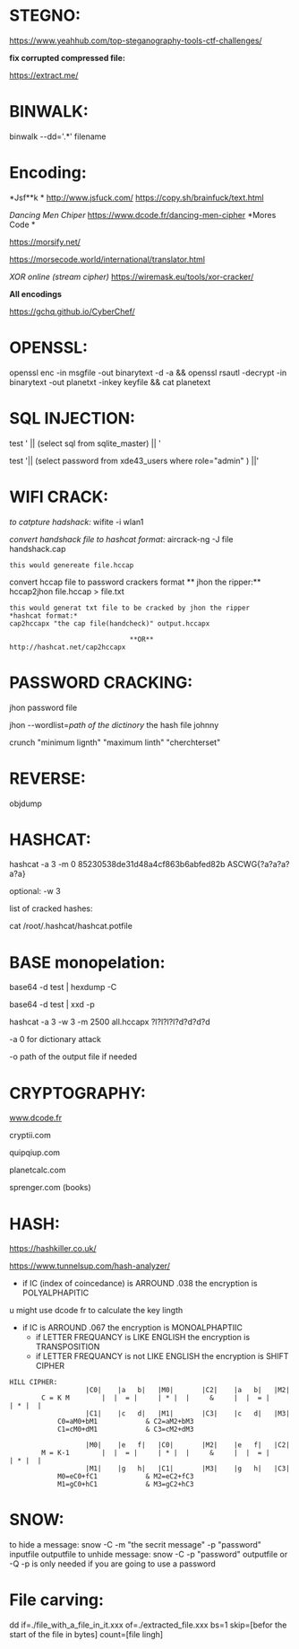 # STEGNO:

https://www.yeahhub.com/top-steganography-tools-ctf-challenges/

**fix corrupted compressed file:**

https://extract.me/

# BINWALK:
binwalk --dd='.*' filename


# Encoding:
*Jsf**k *
http://www.jsfuck.com/ 
https://copy.sh/brainfuck/text.html 

*Dancing Men Chiper* 
https://www.dcode.fr/dancing-men-cipher 
*Mores Code *

https://morsify.net/

https://morsecode.world/international/translator.html 


*XOR online (stream cipher)*
https://wiremask.eu/tools/xor-cracker/

**All encodings**

https://gchq.github.io/CyberChef/


# OPENSSL:

openssl enc -in msgfile -out binarytext -d -a && openssl rsautl -decrypt -in binarytext -out planetxt -inkey keyfile && cat planetext

# SQL INJECTION:


test ' || (select sql from sqlite_master) || '

test '|| (select password from xde43_users where role="admin" ) ||'

# WIFI CRACK:
*to catpture hadshack:*
	wifite -i wlan1
	
*convert handshack file to hashcat format:*
	aircrack-ng -J file handshack.cap
	
	this would genereate file.hccap

convert hccap file to password crackers format
**	jhon the ripper:**	
	hccap2jhon file.hccap > file.txt
	
	this would generat txt file to be cracked by jhon the ripper
	*hashcat format:*
	cap2hccapx "the cap file(handcheck)" output.hccapx
	
	                              **OR**
	http://hashcat.net/cap2hccapx
	
# PASSWORD CRACKING:
jhon password file

jhon --wordlist=*path of the dictinory* the hash file
johnny

 crunch "minimum lignth" "maximum linth" "cherchterset"

# REVERSE:

objdump

# HASHCAT:

 hashcat -a 3 -m 0 85230538de31d48a4cf863b6abfed82b ASCWG{?a?a?a?a?a}
 
 optional: -w 3

list of cracked hashes:

 cat /root/.hashcat/hashcat.potfile

# BASE monopelation:

base64 -d test | hexdump -C

base64 -d test | xxd -p


 hashcat -a 3 -w 3 -m 2500 all.hccapx ?l?l?l?l?d?d?d?d

-a 0 for dictionary attack

-o path of the output file if needed




# CRYPTOGRAPHY:

www.dcode.fr

cryptii.com

quipqiup.com 

planetcalc.com

sprenger.com   (books)


# HASH:

https://hashkiller.co.uk/

https://www.tunnelsup.com/hash-analyzer/


* if IC (index of coincedance) is ARROUND .038 the encryption is POLYALPHAPITIC

u might use dcode fr to calculate the key lingth
* if IC is ARROUND .067 the encryption is MONOALPHAPTIIC
	* if LETTER FREQUANCY is LIKE ENGLISH the encryption is TRANSPOSITION
	* if LETTER FREQUANCY is not LIKE ENGLISH the encryption is SHIFT CIPHER
```
HILL CIPHER:
			       |C0|    |a   b|   |M0|		|C2|    |a   b|   |M2|
		C = K M	       |  |  = |     | * |  |	  & 	|  |  = |     | * |  |
			       |C1|    |c   d|   |M1|		|C3|    |c   d|   |M3|
			C0=aM0+bM1			  &	C2=aM2+bM3
			C1=cM0+dM1			  &	C3=cM2+dM3

			       |M0|    |e   f|   |C0|		|M2|    |e   f|   |C2|
		M = K-1        |  |  = |     | * |  |	  & 	|  |  = |     | * |  |
			       |M1|    |g   h|   |C1|		|M3|    |g   h|   |C3|
			M0=eC0+fC1			  &	M2=eC2+fC3
			M1=gC0+hC1			  &	M3=gC2+hC3

```

# SNOW:

to hide a message:
snow -C -m "the secrit message" -p "password" inputfile outputfile
to unhide message:
snow -C -p "password" outputfile
or -Q
-p is only needed if you are going to use a password


# File carving:

dd if=./file_with_a_file_in_it.xxx of=./extracted_file.xxx bs=1 skip=[befor the start of the file in bytes] count=[file lingh]

